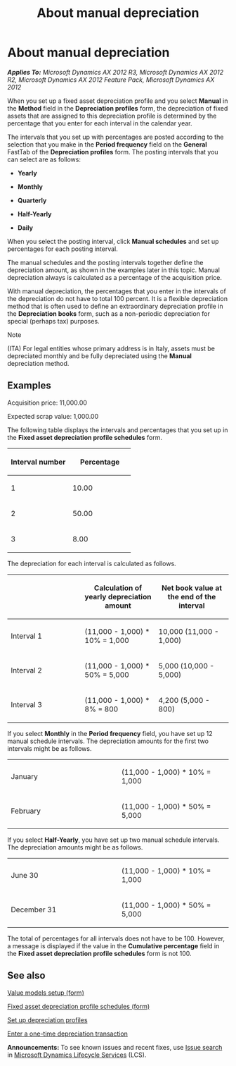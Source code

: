 ﻿---
title: About manual depreciation
TOCTitle: About manual depreciation
ms:assetid: 85b49db4-230f-4499-942e-ee5a9f81ec32
ms:mtpsurl: https://technet.microsoft.com/en-us/library/Aa571574(v=AX.60)
ms:contentKeyID: 36058407
ms.date: 04/18/2014
mtps_version: v=AX.60
f1_keywords:
- depreciation
- depreciation methods
- manual depreciation
---

# About manual depreciation 


_**Applies To:** Microsoft Dynamics AX 2012 R3, Microsoft Dynamics AX 2012 R2, Microsoft Dynamics AX 2012 Feature Pack, Microsoft Dynamics AX 2012_

When you set up a fixed asset depreciation profile and you select **Manual** in the **Method** field in the **Depreciation profiles** form, the depreciation of fixed assets that are assigned to this depreciation profile is determined by the percentage that you enter for each interval in the calendar year.

The intervals that you set up with percentages are posted according to the selection that you make in the **Period frequency** field on the **General** FastTab of the **Depreciation profiles** form. The posting intervals that you can select are as follows:

  - **Yearly**

  - **Monthly**

  - **Quarterly**

  - **Half-Yearly**

  - **Daily**

When you select the posting interval, click **Manual schedules** and set up percentages for each posting interval.

The manual schedules and the posting intervals together define the depreciation amount, as shown in the examples later in this topic. Manual depreciation always is calculated as a percentage of the acquisition price.

With manual depreciation, the percentages that you enter in the intervals of the depreciation do not have to total 100 percent. It is a flexible depreciation method that is often used to define an extraordinary depreciation profile in the **Depreciation books** form, such as a non-periodic depreciation for special (perhaps tax) purposes.


> [!NOTE]
> <P>(ITA) For legal entities whose primary address is in Italy, assets must be depreciated monthly and be fully depreciated using the <STRONG>Manual</STRONG> depreciation method.</P>



## Examples

Acquisition price: 11,000.00

Expected scrap value: 1,000.00

The following table displays the intervals and percentages that you set up in the **Fixed asset depreciation profile schedules** form.

<table>
<colgroup>
<col style="width: 50%" />
<col style="width: 50%" />
</colgroup>
<thead>
<tr class="header">
<th><p><strong>Interval number</strong></p></th>
<th><p><strong>Percentage</strong></p></th>
</tr>
</thead>
<tbody>
<tr class="odd">
<td><p>1</p></td>
<td><p>10.00</p></td>
</tr>
<tr class="even">
<td><p>2</p></td>
<td><p>50.00</p></td>
</tr>
<tr class="odd">
<td><p>3</p></td>
<td><p>8.00</p></td>
</tr>
</tbody>
</table>


The depreciation for each interval is calculated as follows.

<table>
<colgroup>
<col style="width: 33%" />
<col style="width: 33%" />
<col style="width: 33%" />
</colgroup>
<thead>
<tr class="header">
<th><p></p></th>
<th><p>Calculation of yearly depreciation amount</p></th>
<th><p>Net book value at the end of the interval</p></th>
</tr>
</thead>
<tbody>
<tr class="odd">
<td><p>Interval 1</p></td>
<td><p>(11,000 - 1,000) * 10% = 1,000</p></td>
<td><p>10,000 (11,000 - 1,000)</p></td>
</tr>
<tr class="even">
<td><p>Interval 2</p></td>
<td><p>(11,000 - 1,000) * 50% = 5,000</p></td>
<td><p>5,000 (10,000 - 5,000)</p></td>
</tr>
<tr class="odd">
<td><p>Interval 3</p></td>
<td><p>(11,000 - 1,000) * 8% = 800</p></td>
<td><p>4,200 (5,000 - 800)</p></td>
</tr>
</tbody>
</table>


If you select **Monthly** in the **Period frequency** field, you have set up 12 manual schedule intervals. The depreciation amounts for the first two intervals might be as follows.

<table>
<colgroup>
<col style="width: 50%" />
<col style="width: 50%" />
</colgroup>
<tbody>
<tr class="odd">
<td><p>January</p></td>
<td><p>(11,000 - 1,000) * 10% = 1,000</p></td>
</tr>
<tr class="even">
<td><p>February</p></td>
<td><p>(11,000 - 1,000) * 50% = 5,000</p></td>
</tr>
</tbody>
</table>


If you select **Half-Yearly**, you have set up two manual schedule intervals. The depreciation amounts might be as follows.

<table>
<colgroup>
<col style="width: 50%" />
<col style="width: 50%" />
</colgroup>
<tbody>
<tr class="odd">
<td><p>June 30</p></td>
<td><p>(11,000 - 1,000) * 10% = 1,000</p></td>
</tr>
<tr class="even">
<td><p>December 31</p></td>
<td><p>(11,000 - 1,000) * 50% = 5,000</p></td>
</tr>
</tbody>
</table>


The total of percentages for all intervals does not have to be 100. However, a message is displayed if the value in the **Cumulative percentage** field in the **Fixed asset depreciation profile schedules** form is not 100.

## See also

[Value models setup (form)](https://technet.microsoft.com/en-us/library/aa582567\(v=ax.60\))

[Fixed asset depreciation profile schedules (form)](https://technet.microsoft.com/en-us/library/aa575368\(v=ax.60\))

[Set up depreciation profiles](set-up-depreciation-profiles.md)

[Enter a one-time depreciation transaction](enter-a-one-time-depreciation-transaction.md)

  
**Announcements:** To see known issues and recent fixes, use [Issue search](http://go.microsoft.com/fwlink/?linkid=389258) in [Microsoft Dynamics Lifecycle Services](http://go.microsoft.com/fwlink/?linkid=306505) (LCS).

